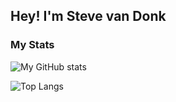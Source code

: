 ## Hey! I'm Steve van Donk 

### My Stats

![My GitHub stats](https://github-readme-stats.vercel.app/api?username=StevevnDonk&count_private=true&show_icons=true&theme=radical)

![Top Langs](https://github-readme-stats.vercel.app/api/top-langs/?username=StevevnDonk&theme=radical)
